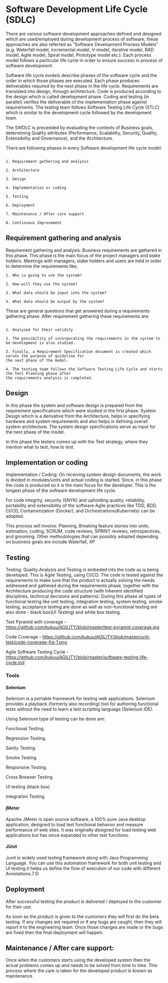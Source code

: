 # Software Development Life Cycle (SDLC)


There are various software development approaches defined and designed which are used/employed during development process of software, these approaches are also referred as “Software Development Process Models” (e.g. Waterfall model, incremental model, V-model, iterative model, RAD model, Agile model, Spiral model, Prototype model etc.). Each process model follows a particular life cycle in order to ensure success in process of software development.

Software life cycle models describe phases of the software cycle and the order in which those phases are executed. Each phase produces deliverables required by the next phase in the life cycle. Requirements are translated into design, through architecture. Code is produced according to the design which is called development phase. Coding and  testing (in parallel) verifies the deliverable of the implementation phase against requirements. The testing team follows Software Testing Life Cycle (STLC) which is similar to the development cycle followed by the development team.

The SWDLC is preceeded by evaluating the contexts of Business goals, determining Quality attributes (Performance, Scalability, Security, Quality, Extensibility and Governance), and the Architecture.

There are following  phases in every Software development life cycle model:

```

1. Requirement gathering and analysis

2. Architecture

3. Design

4. Implementation or coding

5. Testing

6. Deployment

7. Maintenance / After care support

8. Continuous Improvement

```

## Requirement gathering and analysis

Requirement gathering and analysis:  Business requirements are gathered in this phase. This phase is the main focus of the project managers and stake holders. Meetings with managers, stake holders and users are held in order to determine the requirements like; 

```
1. Who is going to use the system? 

2. How will they use the system?  

3. What data should be input into the system?  

4. What data should be output by the system?  

```

These are general questions that get answered during a requirements gathering phase. After requirement gathering these requirements are:

```

1. Analyzed for their validity

2. The possibility of incorporating the requirements in the system to be development is also studied.

3. Finally, a Requirement Specification document is created which serves the purpose of guideline for 
the next phase of the model. 

4. The testing team follows the Software Testing Life Cycle and starts the Test Planning phase after 
the requirements analysis is completed.

```

## Design  

In this phase the system and software design is prepared from the requirement specifications which were studied in the first phase. System Design which is a derivative from the Architecture, helps in specifying hardware and system requirements and also helps in defining overall system architecture. The system design specifications serve as input for the next phase of the model.

In this phase the testers comes up with the Test strategy, where they mention what to test, how to test.

## Implementation or coding

Implementation / Coding:  On receiving system design documents, the work is divided in modules/units and actual coding is started. Since, in this phase the code is produced so it is the main focus for the developer. This is the longest phase of the software development life cycle.

For code integrity, security (SNYK) and upholding quality, reliability, portability and extensibility of the software Agile practices like TDD, BDD, CI/CD, Containerization (Docker), and Orchestrations(Kubernets) can be adopted.

This process will involve: Planning, Breaking feature stories into units, estimation, coding, SCRUM, code reviews, SPRINT reviews, retrospectives, and grooming. Other methodologies that can possibly adopted depending on business goals are include Waterfall, XP

## Testing 

Testing:  Quality Analysis and Testing is embeded into the code as is being developed. This is Agile Testing, using CI/CD. The code  is tested against the requirements to make sure that the product is actually solving the needs addressed and gathered during the requirements phase, together with the Architecture producing the code structure (with inherent identified disciplines, technical decisions and patterns). During this phase all types of functional testing like unit testing, integration testing, system testing, smoke testing, acceptance testing are done as well as non-functional testing are also done - black box(UI Testing) and white box testing.

Test Pyramid with coverage - https://github.com/kukuu/AGILITY/blob/master/test-pyramid-coverage.jpg 

Code Coverage - https://github.com/kukuu/AGILITY/blob/master/unit-test/code-coverage-fig-1.png 

Agile Software Testing Cycle - https://github.com/kukuu/AGILITY/blob/master/software-testing-life-cycle.md

### Tools

#### Selenium

Selenium is a portable framework for testing web applications. Selenium provides a playback (formerly also recording) tool for authoring functional tests without the need to learn a test scripting language (Selenium IDE).

Using Selenium type of testing can be done are:

Functional Testing.

Regression Testing.

Sanity Testing.

Smoke Testing.

Responsive Testing.

Cross Browser Testing.

UI testing (black box)

Integration Testing.


#### jMeter


Apache JMeter is open source software, a 100% pure Java desktop application, designed to load test functional behavior and measure performance of web sites. It was originally designed for load testing web applications but has since expanded to other test functions.


#### JUnit

Junit is widely used testing framework along with Java Programming Language. You can use this automation framework for both unit testing and UI testing.it helps us define the flow of execution of our code with different Annotations.7 D


## Deployment 

After successful testing the product is delivered / deployed to the customer for their use.

As soon as the product is given to the customers they will first do the beta testing. If any changes are required or if any bugs are caught, then they will report it to the engineering team. Once those changes are made or the bugs are fixed then the final deployment will happen.

## Maintenance / After care support:

 Once when the customers starts using the developed system then the actual problems comes up and needs to be solved from time to time. This process where the care is taken for the developed product is known as maintenance.
 
